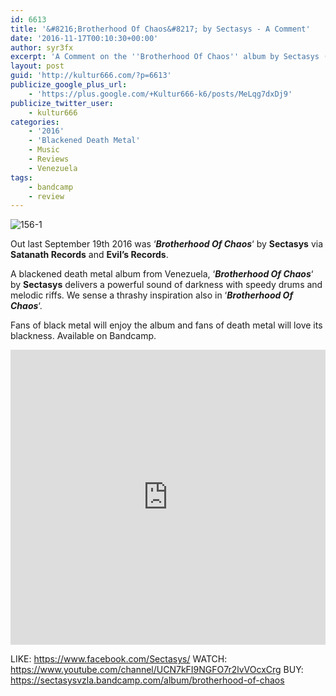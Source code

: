 ```yaml
---
id: 6613
title: '&#8216;Brotherhood Of Chaos&#8217; by Sectasys - A Comment'
date: '2016-11-17T00:10:30+00:00'
author: syr3fx
excerpt: 'A Comment on the ''Brotherhood Of Chaos'' album by Sectasys (2016).'
layout: post
guid: 'http://kultur666.com/?p=6613'
publicize_google_plus_url:
    - 'https://plus.google.com/+Kultur666-k6/posts/MeLqg7dxDj9'
publicize_twitter_user:
    - kultur666
categories:
    - '2016'
    - 'Blackened Death Metal'
    - Music
    - Reviews
    - Venezuela
tags:
    - bandcamp
    - review
---
```


![156-1](http://localhost:8080/wp-content/uploads/2016/11/156-1.jpg)

Out last September 19th 2016 was ‘***Brotherhood Of Chaos***‘ by **Sectasys** via **Satanath Records** and **Evil’s Records**.

A blackened death metal album from Venezuela, ‘***Brotherhood Of Chaos***‘ by **Sectasys** delivers a powerful sound of darkness with speedy drums and melodic riffs. We sense a thrashy inspiration also in ‘***Brotherhood Of Chaos***‘.

Fans of black metal will enjoy the album and fans of death metal will love its blackness. Available on Bandcamp.

<iframe style="border: 0; width: 100%; height: 472px;" src="https://bandcamp.com/EmbeddedPlayer/album=2305006046/size=large/bgcol=333333/linkcol=e99708/tracklist=false/transparent=true/" seamless></iframe>

LIKE: <https://www.facebook.com/Sectasys/>
WATCH: <https://www.youtube.com/channel/UCN7kFI9NGFO7r2lvVOcxCrg>
BUY: <https://sectasysvzla.bandcamp.com/album/brotherhood-of-chaos>
